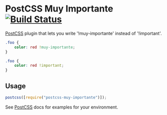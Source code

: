 # PostCSS Muy Importante [![Build Status][ci-img]][ci]

[PostCSS] plugin that lets you write '!muy-importante' instead of '!important'.

[postcss]: https://github.com/postcss/postcss
[ci-img]: https://travis-ci.org/WesselKuipers/postcss-muy-importante.svg
[ci]: https://travis-ci.org/WesselKuipers/postcss-muy-importante

```css
.foo {
    color: red !muy-importante;
}
```

```css
.foo {
    color: red !important;
}
```

## Usage

```js
postcss([require("postcss-muy-importante")]);
```

See [PostCSS] docs for examples for your environment.
